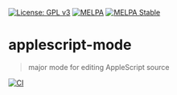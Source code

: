 [![License: GPL v3](https://img.shields.io/badge/License-GPL%20v3-green.svg)](https://www.gnu.org/licenses/gpl-3.0)
[![MELPA](https://melpa.org/packages/applescript-mode-badge.svg)](https://melpa.org/#/applescript-mode)
[![MELPA Stable](https://stable.melpa.org/packages/applescript-mode-badge.svg)](https://stable.melpa.org/#/applescript-mode)

# applescript-mode
> major mode for editing AppleScript source

[![CI](https://github.com/emacsorphanage/applescript-mode/actions/workflows/test.yml/badge.svg)](https://github.com/emacsorphanage/applescript-mode/actions/workflows/test.yml)

